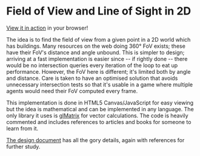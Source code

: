 # Field of View and Line of Sight in 2D

[View it in action][1] in your browser!

The idea is to find the field of view from a given point in a 2D world which has buildings.  Many resources on the web doing 360&#176; FoV exists; these have their FoV's distance and angle unbound.  This is simpler to design; arriving at a fast implementation is easier since -- if rightly done -- there would be no intersection queries every iteration of the loop to eat up performance.  However, the FoV here is different; it's limited both by angle and distance.  Care is taken to have an optimised solution that avoids unnecessary intersection tests so that it's usable in a game where multiple agents would need their FoV computed every frame.

This implementation is done in HTML5 Canvas/JavaScript for easy viewing but the idea is mathematical and can be implemented in any language.  The only library it uses is [glMatrix][3] for vector calculations.  The code is heavily commented and includes references to articles and books for someone to learn from it.

[The design document][2] has all the gory details, again with references for further study.

[1]: http://legends2k.github.io/2d-fov
[2]: http://legends2k.github.io/2d-fov/design.html
[3]: http://github.com/toji/gl-matrix
